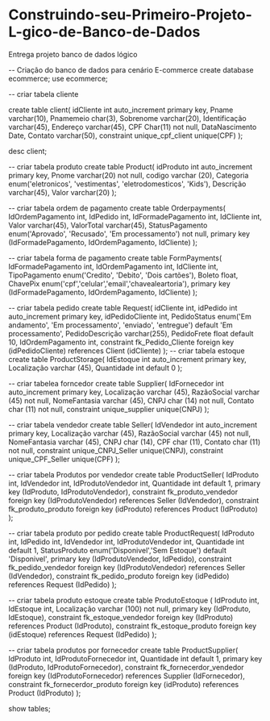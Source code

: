 # Construindo-seu-Primeiro-Projeto-L-gico-de-Banco-de-Dados
Entrega projeto banco de dados lógico 


-- Criação do banco de dados para cenário E-commerce
create database ecommerce;
use ecommerce;

-- criar tabela cliente

create table client(
		idCliente int auto_increment primary key,
        Pname varchar(10),
        Pnamemeio char(3),
        Sobrenome varchar(20),
        Identificação varchar(45),
        Endereço varchar(45),
        CPF Char(11) not null,
        DataNascimento Date,
		Contato varchar(50), 
        constraint unique_cpf_client unique(CPF)
);

desc client;

-- criar tabela produto
create table Product(
		idProduto int auto_increment primary key,
        Pnome varchar(20) not null,
        codigo varchar (20),
        Categoria enum('eletronicos', 'vestimentas', 'eletrodomesticos', 'Kids'),
        Descrição  varchar(45),
        Valor varchar(20)
);

-- criar tabela ordem de pagamento
create table Orderpayments(
		IdOrdemPagamento int,
        IdPedido int,
        IdFormadePagamento int,
        IdCliente int,
	    Valor varchar(45),
        ValorTotal varchar(45),
        StatusPagamento enum('Aprovado', 'Recusado', 'Em processamento') not null,
        primary key (IdFormadePagamento, IdOrdemPagamento, IdCliente)
);

-- criar tabela forma de pagamento
create table FormPayments(
		IdFormadePagamento int,
        IdOrdemPagamento int,
        IdCliente int,
        TipoPagamento enum('Credito', 'Debito', 'Dois cartões'),
        Boleto float,
        ChavePix enum('cpf','celular','email','chavealeartoria'),
        primary key (IdFormadePagamento, IdOrdemPagamento, IdCliente)
);

-- criar tabela pedido 
create table Request(
		idCliente int,
        idPedido int auto_increment primary key,
        idPedidoCliente int,
        PedidoStatus enum('Em andamento', 'Em processamento', 'enviado', 'entregue') default 'Em processamento',
        PedidoDescrição  varchar(255),
        PedidoFrete float default 10,
        IdOrdemPagamento int,
		constraint fk_Pedido_Cliente foreign key (idPedidoCliente) references Client (idCliente)
);
-- criar tabela estoque
create table ProductStorage(
IdEstoque int auto_increment primary key,
Localização varchar (45),
Quantidade int default 0
);

-- criar tabelea forncedor
create table Supplier(
IdFornecedor int auto_increment primary key,
Localização varchar (45),
RazãoSocial varchar (45) not null,
NomeFantasia varchar (45),
CNPJ char (14) not null,
Contato char (11) not null,
constraint unique_supplier unique(CNPJ)
);

-- criar tabela vendedor
create table Seller(
IdVendedor int auto_increment primary key,
Localização varchar (45),
RazãoSocial varchar (45) not null,
NomeFantasia varchar (45),
CNPJ char (14),
CPF char (11),
Contato char (11) not null,
constraint unique_CNPJ_Seller unique(CNPJ),
constraint unique_CPF_Seller unique(CPF)
);

-- criar tabela Produtos por vendedor
create table ProductSeller(
IdProduto int,
IdVendedor int,
IdProdutoVendedor int,
Quantidade int default 1,
primary key (IdProduto, IdProdutoVendedor),
constraint fk_produto_vendedor foreign key (IdProdutoVendedor) references Seller (IdVendedor),
constraint fk_produto_produto foreign  key (idProduto) references Product (IdProduto)
);

-- criar tabela produto por pedido
create table ProductRequest(
IdProduto int,
IdPedido int,
IdVendedor int,
IdProdutoVendedor int,
Quantidade int default 1,
StatusProduto enum('Disponivel','Sem Estoque') default 'Disponivel',
primary key (IdProdutoVendedor, IdPedido),
constraint fk_pedido_vendedor foreign key (IdProdutoVendedor) references Seller (IdVendedor),
constraint fk_pedido_produto foreign  key (idPedido) references Request (IdPedido)
);

 -- criar tabela produto estoque
create table ProdutoEstoque (
IdProduto int,
IdEstoque int,
Localização varchar (100) not null,
primary key (IdProduto, IdEstoque),
constraint fk_estoque_vendedor foreign key (IdProduto) references Product (IdProduto),
constraint fk_estoque_produto foreign  key (idEstoque) references Request (IdPedido)
);

-- criar tabela produtos por fornecedor
create table ProductSupplier(
IdProduto int,
IdProdutoFornecedor int,
Quantidade int default 1,
primary key (IdProduto, IdProdutoFornecedor),
constraint fk_fornecerdor_vendedor foreign key (IdProdutoFornecedor) references Supplier (IdFornecedor),
constraint fk_fornecerdor_produto foreign  key (idProduto) references Product (IdProduto)
);

show tables;
